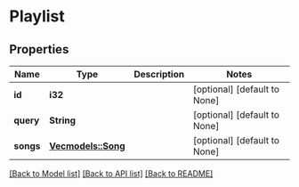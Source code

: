 # Playlist

## Properties
Name | Type | Description | Notes
------------ | ------------- | ------------- | -------------
**id** | **i32** |  | [optional] [default to None]
**query** | **String** |  | [optional] [default to None]
**songs** | [**Vec<models::Song>**](song.md) |  | [optional] [default to None]

[[Back to Model list]](../README.md#documentation-for-models) [[Back to API list]](../README.md#documentation-for-api-endpoints) [[Back to README]](../README.md)


